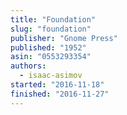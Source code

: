 ```yaml
---
title: "Foundation"
slug: "foundation"
publisher: "Gnome Press"
published: "1952"
asin: "0553293354"
authors:
  - isaac-asimov
started: "2016-11-18"
finished: "2016-11-27"
---
```

